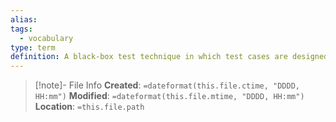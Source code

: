 ```yaml
---
alias: 
tags:
  - vocabulary
type: term
definition: A black-box test technique in which test cases are designed to exercise the combinations of conditions and the resulting actions shown in a decision table.
---
```

> [!note]- File Info
> **Created**:  `=dateformat(this.file.ctime, "DDDD, HH:mm")`
> **Modified**: `=dateformat(this.file.mtime, "DDDD, HH:mm")` 
> **Location**: `=this.file.path`